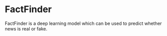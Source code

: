 # FactFinder
FactFinder is a deep learning model which can be used to predict whether news is real or fake.
